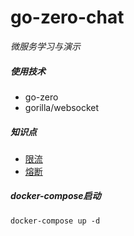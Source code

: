 # go-zero-chat

_微服务学习与演示_

##### 使用技术
- go-zero
- gorilla/websocket

##### 知识点
- [限流](https://go-zero.dev/cn/docs/blog/governance/tokenlimit) 
- [熔断](https://go-zero.dev/cn/docs/blog/governance/breaker-algorithms) 



##### docker-compose启动

```shell
docker-compose up -d
```